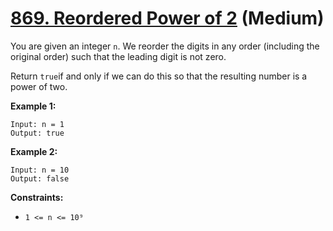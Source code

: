 # [869. Reordered Power of 2][link] (Medium)

[link]: https://leetcode.com/problems/reordered-power-of-2/

You are given an integer `n`. We reorder the digits in any order (including the original order) such
that the leading digit is not zero.

Return `true`if and only if we can do this so that the resulting number is a power of two.

**Example 1:**

```
Input: n = 1
Output: true
```

**Example 2:**

```
Input: n = 10
Output: false
```

**Constraints:**

- `1 <= n <= 10⁹`
